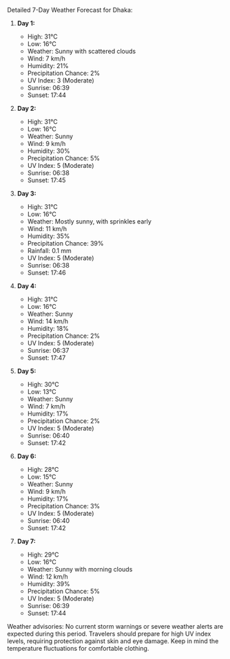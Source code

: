 Detailed 7-Day Weather Forecast for Dhaka:

1. **Day 1:**
   - High: 31°C
   - Low: 16°C
   - Weather: Sunny with scattered clouds
   - Wind: 7 km/h 
   - Humidity: 21%
   - Precipitation Chance: 2%
   - UV Index: 3 (Moderate)
   - Sunrise: 06:39
   - Sunset: 17:44

2. **Day 2:**
   - High: 31°C
   - Low: 16°C
   - Weather: Sunny
   - Wind: 9 km/h 
   - Humidity: 30%
   - Precipitation Chance: 5%
   - UV Index: 5 (Moderate)
   - Sunrise: 06:38
   - Sunset: 17:45

3. **Day 3:**
   - High: 31°C
   - Low: 16°C
   - Weather: Mostly sunny, with sprinkles early
   - Wind: 11 km/h 
   - Humidity: 35%
   - Precipitation Chance: 39%
   - Rainfall: 0.1 mm
   - UV Index: 5 (Moderate)
   - Sunrise: 06:38
   - Sunset: 17:46

4. **Day 4:**
   - High: 31°C
   - Low: 16°C
   - Weather: Sunny
   - Wind: 14 km/h 
   - Humidity: 18%
   - Precipitation Chance: 2%
   - UV Index: 5 (Moderate)
   - Sunrise: 06:37
   - Sunset: 17:47

5. **Day 5:**
   - High: 30°C
   - Low: 13°C
   - Weather: Sunny
   - Wind: 7 km/h 
   - Humidity: 17%
   - Precipitation Chance: 2%
   - UV Index: 5 (Moderate)
   - Sunrise: 06:40
   - Sunset: 17:42

6. **Day 6:**
   - High: 28°C
   - Low: 15°C
   - Weather: Sunny
   - Wind: 9 km/h 
   - Humidity: 17%
   - Precipitation Chance: 3%
   - UV Index: 5 (Moderate)
   - Sunrise: 06:40
   - Sunset: 17:42

7. **Day 7:**
   - High: 29°C
   - Low: 16°C
   - Weather: Sunny with morning clouds
   - Wind: 12 km/h 
   - Humidity: 39%
   - Precipitation Chance: 5%
   - UV Index: 5 (Moderate)
   - Sunrise: 06:39
   - Sunset: 17:44

Weather advisories: No current storm warnings or severe weather alerts are expected during this period. Travelers should prepare for high UV index levels, requiring protection against skin and eye damage. Keep in mind the temperature fluctuations for comfortable clothing.